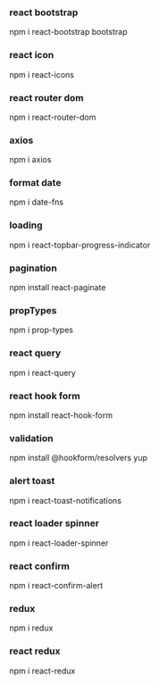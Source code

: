 ### react bootstrap

npm i react-bootstrap bootstrap

### react icon

npm i react-icons

### react router dom

npm i react-router-dom

### axios
npm i axios

### format date
npm i date-fns

### loading
npm i react-topbar-progress-indicator

### pagination
npm install react-paginate

### propTypes
npm i prop-types

### react query
npm i react-query

### react hook form
npm install react-hook-form

### validation
npm install @hookform/resolvers yup

### alert toast
npm i react-toast-notifications

### react loader spinner
npm i react-loader-spinner

### react confirm
npm i react-confirm-alert

### redux
npm i redux

### react redux
npm i react-redux